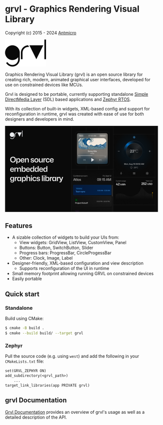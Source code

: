 # grvl - Graphics Rendering Visual Library

Copyright (c) 2015 - 2024 [Antmicro](https://www.antmicro.com)

<picture>
  <!-- User prefers light mode: -->
  <source srcset="images/grvl_logo_black.png" media="(prefers-color-scheme: light)"/>

  <!-- User prefers dark mode: -->
  <source srcset="images/grvl_logo_white.png"  media="(prefers-color-scheme: dark)"/>

  <!-- User has no color preference: -->
  <img src="images/grvl_logo_black.png"/>
</picture>

Graphics Rendering Visual Library (grvl) is an open source library for creating rich, modern, animated graphical user interfaces, developed for use on constrained devices like MCUs.

Grvl is designed to be portable, currently supporting standalone [Simple DirectMedia Layer](https://github.com/libsdl-org/SDL) (SDL) based applications and [Zephyr RTOS](https://zephyrproject.org/).

With its collection of built-in widgets, XML-based config and support for reconfiguration in runtime, grvl was created with ease of use for both designers and developers in mind.

![Grvl Preview](./images/grvl-mocks.png)

## Features

* A sizable collection of widgets to build your UIs from:
    * View widgets: GridView, ListView, CustomView, Panel
    * Buttons: Button, SwitchButton, Slider
    * Progress bars: ProgressBar, CircleProgessBar
    * Other: Clock, Image, Label
* Designer-friendly, XML-based configuration and view description
    * Supports reconfiguration of the UI in runtime
* Small memory footprint allowing running GRVL on constrained devices
* Easily portable

## Quick start

### Standalone

Build using CMake:
```sh
$ cmake -B build .
$ cmake --build build/ --target grvl
```
### Zephyr

Pull the source code (e.g. using `west`) and add the following in your `CMakeLists.txt` file:

```
set(GRVL_ZEPHYR ON)
add_subdirectory(<grvl_path>)
    ...
target_link_libraries(app PRIVATE grvl)
```

## grvl Documentation

[Grvl Documentation](https://antmicro.github.io/grvl) provides an overview of grvl's usage as well as a detailed description of the API.
